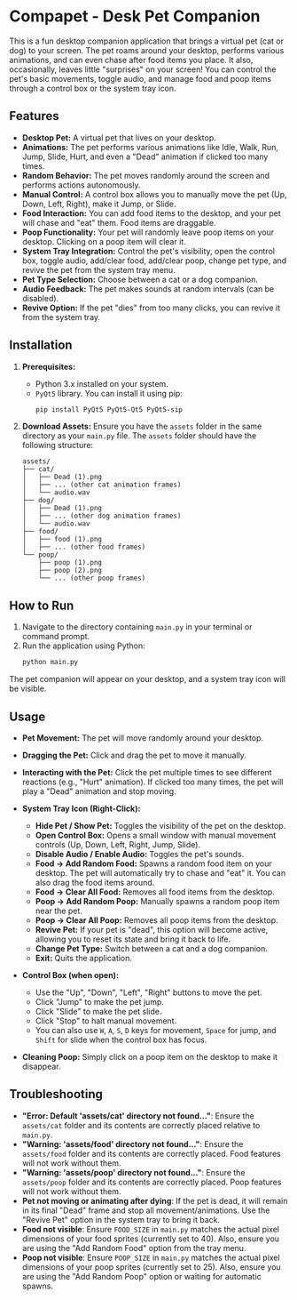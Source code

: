 # Compapet - Desk Pet Companion

This is a fun desktop companion application that brings a virtual pet (cat or dog) to your screen. The pet roams around your desktop, performs various animations, and can even chase after food items you place. It also, occasionally, leaves little "surprises" on your screen! You can control the pet's basic movements, toggle audio, and manage food and poop items through a control box or the system tray icon.

## Features

* **Desktop Pet:** A virtual pet that lives on your desktop.
* **Animations:** The pet performs various animations like Idle, Walk, Run, Jump, Slide, Hurt, and even a "Dead" animation if clicked too many times.
* **Random Behavior:** The pet moves randomly around the screen and performs actions autonomously.
* **Manual Control:** A control box allows you to manually move the pet (Up, Down, Left, Right), make it Jump, or Slide.
* **Food Interaction:** You can add food items to the desktop, and your pet will chase and "eat" them. Food items are draggable.
* **Poop Functionality:** Your pet will randomly leave poop items on your desktop. Clicking on a poop item will clear it.
* **System Tray Integration:** Control the pet's visibility, open the control box, toggle audio, add/clear food, add/clear poop, change pet type, and revive the pet from the system tray menu.
* **Pet Type Selection:** Choose between a cat or a dog companion.
* **Audio Feedback:** The pet makes sounds at random intervals (can be disabled).
* **Revive Option:** If the pet "dies" from too many clicks, you can revive it from the system tray.

## Installation

1.  **Prerequisites:**
    * Python 3.x installed on your system.
    * `PyQt5` library. You can install it using pip:
        ```bash
        pip install PyQt5 PyQt5-Qt5 PyQt5-sip
        ```

2.  **Download Assets:**
    Ensure you have the `assets` folder in the same directory as your `main.py` file. The `assets` folder should have the following structure:

    ```
    assets/
    ├── cat/
    │   ├── Dead (1).png
    │   ├── ... (other cat animation frames)
    │   └── audio.wav
    ├── dog/
    │   ├── Dead (1).png
    │   ├── ... (other dog animation frames)
    │   └── audio.wav
    ├── food/
    │   ├── food (1).png
    │   ├── ... (other food frames)
    └── poop/
        ├── poop (1).png
        ├── poop (2).png
        └── ... (other poop frames)
    ```

## How to Run

1.  Navigate to the directory containing `main.py` in your terminal or command prompt.
2.  Run the application using Python:
    ```bash
    python main.py
    ```

The pet companion will appear on your desktop, and a system tray icon will be visible.

## Usage

* **Pet Movement:** The pet will move randomly around your desktop.
* **Dragging the Pet:** Click and drag the pet to move it manually.
* **Interacting with the Pet:** Click the pet multiple times to see different reactions (e.g., "Hurt" animation). If clicked too many times, the pet will play a "Dead" animation and stop moving.
* **System Tray Icon (Right-Click):**
    * **Hide Pet / Show Pet:** Toggles the visibility of the pet on the desktop.
    * **Open Control Box:** Opens a small window with manual movement controls (Up, Down, Left, Right, Jump, Slide).
    * **Disable Audio / Enable Audio:** Toggles the pet's sounds.
    * **Food -> Add Random Food:** Spawns a random food item on your desktop. The pet will automatically try to chase and "eat" it. You can also drag the food items around.
    * **Food -> Clear All Food:** Removes all food items from the desktop.
    * **Poop -> Add Random Poop:** Manually spawns a random poop item near the pet.
    * **Poop -> Clear All Poop:** Removes all poop items from the desktop.
    * **Revive Pet:** If your pet is "dead", this option will become active, allowing you to reset its state and bring it back to life.
    * **Change Pet Type:** Switch between a cat and a dog companion.
    * **Exit:** Quits the application.

* **Control Box (when open):**
    * Use the "Up", "Down", "Left", "Right" buttons to move the pet.
    * Click "Jump" to make the pet jump.
    * Click "Slide" to make the pet slide.
    * Click "Stop" to halt manual movement.
    * You can also use `W`, `A`, `S`, `D` keys for movement, `Space` for jump, and `Shift` for slide when the control box has focus.

* **Cleaning Poop:** Simply click on a poop item on the desktop to make it disappear.

## Troubleshooting

* **"Error: Default 'assets/cat' directory not found..."**: Ensure the `assets/cat` folder and its contents are correctly placed relative to `main.py`.
* **"Warning: 'assets/food' directory not found..."**: Ensure the `assets/food` folder and its contents are correctly placed. Food features will not work without them.
* **"Warning: 'assets/poop' directory not found..."**: Ensure the `assets/poop` folder and its contents are correctly placed. Poop features will not work without them.
* **Pet not moving or animating after dying**: If the pet is dead, it will remain in its final "Dead" frame and stop all movement/animations. Use the "Revive Pet" option in the system tray to bring it back.
* **Food not visible**: Ensure `FOOD_SIZE` in `main.py` matches the actual pixel dimensions of your food sprites (currently set to 40). Also, ensure you are using the "Add Random Food" option from the tray menu.
* **Poop not visible**: Ensure `POOP_SIZE` in `main.py` matches the actual pixel dimensions of your poop sprites (currently set to 25). Also, ensure you are using the "Add Random Poop" option or waiting for automatic spawns.
